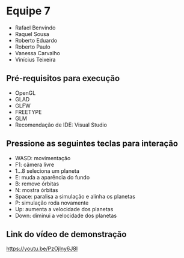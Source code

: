 # Equipe 7
- Rafael Benvindo
- Raquel Sousa
- Roberto Eduardo
- Roberto Paulo
- Vanessa Carvalho
- Vinícius Teixeira

## Pré-requisitos para execução
- OpenGL
- GLAD
- GLFW
- FREETYPE
- GLM
- Recomendação de IDE: Visual Studio



## Pressione as seguintes teclas para interação

  - WASD: movimentação
  - F1: câmera livre
  - 1...8 seleciona um planeta
  - E: muda a aparência do fundo
  - B: remove órbitas
  - N: mostra órbitas
  - Space: paralisa a simulação e alinha os planetas
  - P: simulação roda novamente
  - Up: aumenta a velocidade dos planetas 
  - Down: diminui a velocidade dos planetas
   

## Link do vídeo de demonstração
https://youtu.be/PzOjlny6J8I
